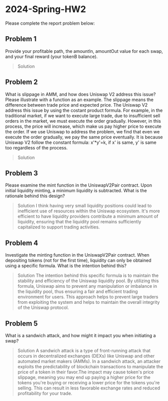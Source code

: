 # 2024-Spring-HW2

Please complete the report problem below:

## Problem 1
Provide your profitable path, the amountIn, amountOut value for each swap, and your final reward (your tokenB balance).

> Solution

## Problem 2
What is slippage in AMM, and how does Uniswap V2 address this issue? Please illustrate with a function as an example.
The slippage means the difference between trade price and expected price. The Uniswap V2 address this issue by using the costant product formula. For example, in the traditional market, if we want to execute large trade, due to insufficient sell orders in the market, we must execute the order gradually. However, in this process, the price will increase, which make us pay higher price to execute the order. If we use Uniswap to address the problem, we find that even we execute the order gradually, we pay the same price eventually. It is because Uniswap V2 follow the constant formula: x'*y'=k, if x' is same, y' is same too regardless of the process.

> Solution

## Problem 3
Please examine the mint function in the UniswapV2Pair contract. Upon initial liquidity minting, a minimum liquidity is subtracted. What is the rationale behind this design?

> Solution
I think having very small liquidity positions could lead to inefficient use of resources within the Uniswap ecosystem. It's more efficient to have liquidity providers contribute a minimum amount of liquidity, ensuring that the liquidity pool remains sufficiently capitalized to support trading activities.

## Problem 4
Investigate the minting function in the UniswapV2Pair contract. When depositing tokens (not for the first time), liquidity can only be obtained using a specific formula. What is the intention behind this?

> Solution
The intention behind this specific formula is to maintain the stability and efficiency of the Uniswap liquidity pool. By utilizing this formula, Uniswap aims to prevent any manipulation or imbalance in the liquidity pool, thus ensuring a fair and efficient trading environment for users. This approach helps to prevent large traders from exploiting the system and helps to maintain the overall integrity of the Uniswap protocol.

## Problem 5
What is a sandwich attack, and how might it impact you when initiating a swap?

> Solution
A sandwich attack is a type of front-running attack that occurs in decentralized exchanges (DEXs) like Uniswap and other automated market makers (AMMs). In a sandwich attack, an attacker exploits the predictability of blockchain transactions to manipulate the price of a token in their favor.The impact may cause token's price slippage, meaning you may end up paying a higher price for the tokens you're buying or receiving a lower price for the tokens you're selling. This can result in less favorable exchange rates and reduced profitability for your trade.

